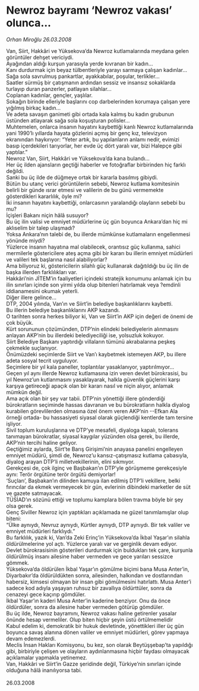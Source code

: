 # Newroz bayramı ‘Newroz vakası’ olunca...

*Orhan Miroğlu 26.03.2008*

<div class="taraf_structure_2col_1zq">
<div class="margen_n">



 <p>Van, Siirt, Hakkâri ve Yüksekova’da Newroz kutlamalarında meydana gelen görüntüler dehşet vericiydi. <br/>
Ayağından aldığı kurşun yarasıyla yerde kıvranan bir kadın...<br/>
Kanı durdurmak için beyaz tülbentleriyle yarayı sarmaya çalışan kadınlar...<br/>
Sağa sola savrulmuş pankartlar, ayakkabılar, poşular, terlikler...<br/>
Saatler sürmüş bir çatışmanın ardından sessiz ve insansız sokaklarda turlayıp duran panzerler, patlayan silahlar... <br/>
Coplanan kadınlar, gençler, yaşlılar.<br/>
Sokağın birinde elleriyle başlarını cop darbelerinden korumaya çalışan yere yığılmış birkaç kadın...<br/>
Ve adeta savaşın ganimeti gibi ortada kala kalmış bu kadın grubunun üstünden atlayarak sağa sola koşuşturan polisler... <br/>
Muhtemelen, onlarca insanın hayatını kaybettiği kanlı Newroz kutlamalarında yani 1990’lı yıllarda hayata gözlerini açmış bir genç kız, televizyon ekranından haykırıyor: “Yeter artık, bu yapılanların anlamı nedir, evimizi basıp içerdekileri tarıyorlar, her evde üç dört yaralı var, bizi Halepçe gibi yaptılar.”<br/>
Newroz Van, Siirt, Hakkâri ve Yüksekova’da kana bulandı...<br/>
Her üç ilden ajansların geçtiği haberler ve fotoğraflar birbirinden hiç farklı değildi.<br/>
Sanki bu üç ilde de düğmeye ortak bir kararla basılmış gibiydi.<br/>
Bütün bu utanç verici görüntülerin sebebi, Newroz kutlama komitesinin belirli bir günde ısrar etmesi ve valilerin de bu günü vermemekte gösterdikleri kararlılık, öyle mi?<br/>
İki insanın hayatını kaybettiği, onlarcasının yaralandığı olayların sebebi bu mu?<br/>
İçişleri Bakanı niçin hâlâ susuyor?<br/>
Bu üç ilin valisi ve emniyet müdürlerine üç gün boyunca Ankara’dan hiç mi aklıselim bir talep ulaşmadı? <br/>
Yoksa Ankara’nın talebi de, bu illerde mümkünse kutlamaların engellenmesi yönünde miydi?<br/>
Yüzlerce insanın hayatına mal olabilecek, orantısız güç kullanma, sahici mermilerle göstericilere ateş açma gibi bir kararı bu illerin emniyet müdürleri ve valileri tek başlarına nasıl alabiliyorlar? <br/>
Ama biliyoruz ki, göstericilerin silahlı güç kullanarak dağıtıldığı bu üç ilin de başka illerden farklılıkları var.<br/>
Hakkâri’nin JİTEM’in faaliyetleri içindeki stratejik konumunu anlamak için bu ilin sınırları içinde son yirmi yılda olup bitenleri hatırlamak veya ?emdinli iddianamesini okumak yeterli.<br/>
Diğer illere gelince...<br/>
DTP, 2004 yılında, Van’ın ve Siirt’in belediye başkanlıklarını kaybetti.<br/>
Bu illerin belediye başkanlıklarını AKP kazandı.<br/>
O tarihten sonra herkes biliyor ki, Van ve Siirt’in AKP için değeri de önemi de çok büyük.<br/>
Kürt sorununun çözümünden, DTP’nin elindeki belediyelerin alınmasını anlayan AKP’nin bu illerdeki belediyeciliği ise, yolsuzluk kokuyor.<br/>
Siirt Belediye Başkanı yaptırdığı villaların tümünü akrabalarına peşkeş çekmekle suçlanıyor.<br/>
Önümüzdeki seçimlerde Siirt ve Van’ı kaybetmek istemeyen AKP, bu illere adeta sosyal tecrit uyguluyor.<br/>
Seçimlere bir yıl kala paneller, toplantılar yasaklanıyor, yaptırılmıyor...<br/>
Geçen yıl aynı illerde Newroz kutlamasına izin veren devlet bürokrasisi, bu yıl Newroz’un kutlanmasını yasaklayarak, halkla güvenlik güçlerini karşı karşıya getireceği apaçık olan bir kararı nasıl ve niçin alıyor, anlamak mümkün değil.<br/>
Ama açık olan bir şey var tabii. DTP’nin yönettiği illere gönderdiği bürokratların seçiminde hassas davranan ve bu bürokratların halkla diyalog kurabilen görevlilerden olmasına özel önem veren AKP’nin --Efkan Ala örneği ortada- bu hassasiyeti siyasal olarak güçlendiği kentlerde tam tersine işliyor.<br/>
Sivil toplum kuruluşlarına ve DTP’ye mesafeli, diyaloga kapalı, tolerans tanımayan bürokratlar, siyasal kaygılar yüzünden olsa gerek, bu illerde, AKP’nin tercihi haline geliyor.<br/>
Geçtiğimiz aylarda, Siirt’te Barış Girişimi’nin anayasa panelini engelleyen emniyet müdürü, şimdi de, Newroz’u kansız-çatışmasız kutlama çabasıyla, diyalog arayan DTP’li milletvekillerinin, elini sıkmıyor.<br/>
Gerekçesi de, çok ilginç ve Başbakan’ın DTP’yle görüşmeme gerekçesiyle aynı: Terör örgütüne terör örgütü demiyorlar!<br/>
‘Suçları’, Başbakan’ın dilinden kamuya ilan edilmiş DTP’li vekillere, belki fırıncılar da ekmek vermeyecek bir gün, evlerinin dibindeki marketler de süt ve gazete satmayacak.<br/>
TÜSİAD’ın sözünü ettiği ve toplumu kamplara bölen travma böyle bir şey olsa gerek.<br/>
Genç Siviller Newroz için yaptıkları açıklamada ne güzel tanımlamışlar olup biteni:<br/>
“Ülke aynıydı, Nevruz aynıydı, Kürtler aynıydı, DTP aynıydı. Bir tek valiler ve emniyet müdürleri farklıydı.”<br/>
Bu farklılık, yazık ki, Van’da Zeki Erinç’in Yüksekova’da İkbal Yaşar’ın silahla öldürülmelerine yol açtı. Yüzlerce yaralı var ve gerginlik devam ediyor.<br/>
Devlet bürokrasisinin gösterileri durdurmak için buldukları tek çare, kurşunla öldürülmüş insanı ailesine haber vermeden ve gece yarıları sessizce gömmek.<br/>
Yüksekova’da öldürülen İkbal Yaşar’ın gömülme biçimi bana Musa Anter’in, Diyarbakır’da öldürüldükten sonra, ailesinden, halkından ve dostlarından habersiz, kimsesi olmayan bir insan gibi gömülmesini hatırlattı. Musa Anter’i sadece kod adıyla yaşayan ruhsuz bir zavallıya öldürttüler, sonra da cenazeyi gece kaçırıp gömdüler.<br/>
İkbal Yaşar’ın kaderi Musa Anter’in kaderine benziyor. Onu da önce öldürdüler, sonra da ailesine haber vermeden götürüp gömdüler. <br/>
Bu üç ilde, Newroz bayramını, Newroz vakası haline getirenler yasalar önünde hesap vermeliler. Olup biten hiçbir şeyin üstü örtülmemelidir <br/>
Kabul edelim ki, demokratik bir hukuk devletinde, yönettikleri iller üç gün boyunca savaş alanına dönen valiler ve emniyet müdürleri, görev yapmaya devam edemezlerdi. <br/>
Meclis İnsan Hakları Komisyonu, bu kez, son olarak Beytüşşebap’ta yapıldığı gibi, birbiriyle çelişen ve olayların aydınlanmasına hiçbir faydası olmayacak açıklamalar yapmakla yetinemez. <br/>
Van, Hakkâri ve Siirt’in Gazze şeridinde değil, Türkiye’nin sınırları içinde olduğuna hâlâ inanılıyorsa tabi.<br/>
<br/>
26.03.2008</p>

<br/>


<div id="taraf_not">
</div>

</div>


</div>
